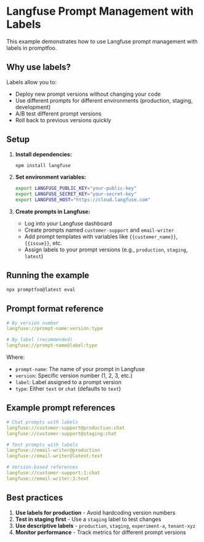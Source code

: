 # Langfuse Prompt Management with Labels

This example demonstrates how to use Langfuse prompt management with labels in promptfoo.

## Why use labels?

Labels allow you to:

- Deploy new prompt versions without changing your code
- Use different prompts for different environments (production, staging, development)
- A/B test different prompt versions
- Roll back to previous versions quickly

## Setup

1. **Install dependencies:**

   ```bash
   npm install langfuse
   ```

2. **Set environment variables:**

   ```bash
   export LANGFUSE_PUBLIC_KEY="your-public-key"
   export LANGFUSE_SECRET_KEY="your-secret-key"
   export LANGFUSE_HOST="https://cloud.langfuse.com"
   ```

3. **Create prompts in Langfuse:**
   - Log into your Langfuse dashboard
   - Create prompts named `customer-support` and `email-writer`
   - Add prompt templates with variables like `{{customer_name}}`, `{{issue}}`, etc.
   - Assign labels to your prompt versions (e.g., `production`, `staging`, `latest`)

## Running the example

```bash
npx promptfoo@latest eval
```

## Prompt format reference

```yaml
# By version number
langfuse://prompt-name:version:type

# By label (recommended)
langfuse://prompt-name@label:type
```

Where:

- `prompt-name`: The name of your prompt in Langfuse
- `version`: Specific version number (1, 2, 3, etc.)
- `label`: Label assigned to a prompt version
- `type`: Either `text` or `chat` (defaults to `text`)

## Example prompt references

```yaml
# Chat prompts with labels
langfuse://customer-support@production:chat
langfuse://customer-support@staging:chat

# Text prompts with labels
langfuse://email-writer@production
langfuse://email-writer@latest:text

# Version-based references
langfuse://customer-support:1:chat
langfuse://email-writer:3:text
```

## Best practices

1. **Use labels for production** - Avoid hardcoding version numbers
2. **Test in staging first** - Use a `staging` label to test changes
3. **Use descriptive labels** - `production`, `staging`, `experiment-a`, `tenant-xyz`
4. **Monitor performance** - Track metrics for different prompt versions
